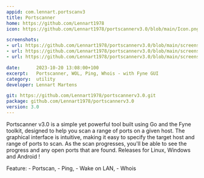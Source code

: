 ```yaml
---
appid: com.lennart.portscanv3
title: Portscanner
home: https://github.com/Lennart1978
icon: https://github.com/Lennart1978/portscannerv3.0/blob/main/Icon.png?raw=true

screenshots:
- url: https://github.com/Lennart1978/portscannerv3.0/blob/main/screenshotV3.6_scan.png?raw=true
- url: https://github.com/Lennart1978/portscannerv3.0/blob/main/screenshotV3.6_wol.png?raw=true
- url: https://github.com/Lennart1978/portscannerv3.0/blob/main/screenshotV3.6_ping.png?raw=true

date:      2023-10-20 13:08:00+100
excerpt:   Portscanner, WOL, Ping, Whois - with Fyne GUI
category:  utility
developer: Lennart Martens

git: https://github.com/Lennart1978/portscannerv3.0.git
package: github.com/Lennart1978/portscannerv3.0
version: 3.0
---
```


Portscanner v3.0 is a simple yet powerful tool built using Go and the Fyne toolkit, designed to help you scan a range of ports on a given host. The graphical interface is intuitive, making it easy to specify the target host and range of ports to scan. As the scan progresses, you'll be able to see the progress and any open ports that are found. Releases for Linux, Windows and Android !

Feature: - Portscan, - Ping, - Wake on LAN, - Whois
